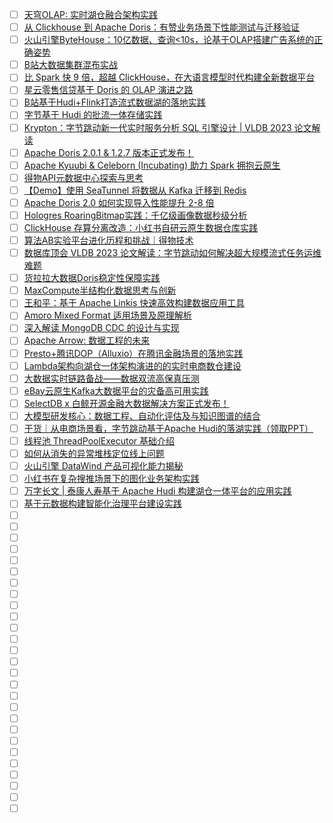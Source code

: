 - [ ] [天穹OLAP: 实时湖仓融合架构实践](https://mp.weixin.qq.com/s/WwDr4-UvKZu-eHmm7MPw5w)
- [ ] [从 Clickhouse 到 Apache Doris：有赞业务场景下性能测试与迁移验证](https://mp.weixin.qq.com/s/H9E2vx-Kt9fDzvlmzIwlcg)
- [ ] [火山引擎ByteHouse：10亿数据、查询<10s，论基于OLAP搭建广告系统的正确姿势](https://mp.weixin.qq.com/s/IA71MG8qrsAkLeyNDo7-Cw)
- [ ] [B站大数据集群混布实战](https://mp.weixin.qq.com/s/t6vCnRA_EX2EYShONc14CA)
- [ ] [比 Spark 快 9 倍，超越 ClickHouse，在大语言模型时代构建全新数据平台](https://mp.weixin.qq.com/s/r8Ulm1AYHM6G8ZxICtLzbg)
- [ ] [星云零售信贷基于 Doris 的 OLAP 演进之路](https://mp.weixin.qq.com/s/OBaH1bZsTbClEVDFwMSFnQ)
- [ ] [B站基于Hudi+Flink打造流式数据湖的落地实践](https://mp.weixin.qq.com/s/xOq_IBZnd5VzB_Qtp-5BFg)
- [ ] [字节基于 Hudi 的批流一体存储实践](https://mp.weixin.qq.com/s/wsVV-tRI-rXcgGlmFrxZcg)
- [ ] [Krypton：字节跳动新一代实时服务分析 SQL 引擎设计 | VLDB 2023 论文解读](https://mp.weixin.qq.com/s/p1y0aBV-ur_kr5j_TL5s_A)
- [ ] [Apache Doris 2.0.1 & 1.2.7 版本正式发布！](https://mp.weixin.qq.com/s/855eSSvCwE-Zu7vTxqzT-g)
- [ ] [Apache Kyuubi & Celeborn (Incubating) 助力 Spark 拥抱云原生](https://mp.weixin.qq.com/s/6ZNTOrWeaCCelU0lM41ROA)
- [ ] [得物API元数据中心探索与思考](https://mp.weixin.qq.com/s/Bqca6JrBlAoGlAXhey18HQ)
- [ ] [【Demo】使用 SeaTunnel 将数据从 Kafka 迁移到 Redis](https://mp.weixin.qq.com/s/XAID8oT_xmJCqKpYNyH76g)
- [ ] [Apache Doris 2.0 如何实现导入性能提升 2-8 倍](https://mp.weixin.qq.com/s/aLq7glxsN4NWw01RS_7riA)
- [ ] [Hologres RoaringBitmap实践：千亿级画像数据秒级分析](https://mp.weixin.qq.com/s/d_wUBZA9GQzoIRE7Cxf-cA)
- [ ] [ClickHouse 存算分离改造：小红书自研云原生数据仓库实践](https://mp.weixin.qq.com/s/mqfiv9t7K5IuyI42ml-O9g)
- [ ] [算法AB实验平台进化历程和挑战｜得物技术](https://mp.weixin.qq.com/s/-x9FoPVfH05IGx-7KM3iMA)
- [ ] [数据库顶会 VLDB 2023 论文解读：字节跳动如何解决超大规模流式任务运维难题](https://mp.weixin.qq.com/s/NBcZtrCF5-IqZp3CPIebDw)
- [ ] [货拉拉大数据Doris稳定性保障实践](https://mp.weixin.qq.com/s/zZFMHGh7j-6qY1x0jlz_jw)
- [ ] [MaxCompute半结构化数据思考与创新](https://mp.weixin.qq.com/s/MH5rrG3Pm0Qt2xE8hT0glw)
- [ ] [王和平：基于 Apache Linkis 快速高效构建数据应用工具](https://mp.weixin.qq.com/s/cpay-hjRrcUk5MvbVsT7_A)
- [ ] [Amoro Mixed Format 适用场景及原理解析](https://mp.weixin.qq.com/s/l-BIKw7t7k8rbrTCYcY8Dw)
- [ ] [深入解读 MongoDB CDC 的设计与实现](https://mp.weixin.qq.com/s/Ls0kv6hPuiruU18W8y9o_g)
- [ ] [Apache Arrow: 数据工程的未来](https://mp.weixin.qq.com/s/csnpU52QExD3mQpCtNeS6Q)
- [ ] [Presto+腾讯DOP（Alluxio）在腾讯金融场景的落地实践](https://mp.weixin.qq.com/s/4kIhiXi2N-GZr_B8EpTOcQ)
- [ ] [Lambda架构向湖仓一体架构演进的的实时电商数仓建设](https://mp.weixin.qq.com/s/NI1aYoRUgUWRYt_SkqUeHQ)
- [ ] [大数据实时链路备战——数据双流高保真压测](https://mp.weixin.qq.com/s/e520oCBhBjJ60oYAT7uhHg)
- [ ] [eBay云原生Kafka大数据平台的灾备高可用实践](https://mp.weixin.qq.com/s/K6TTFXToxqq9wwDGfEB0Ng)
- [ ] [SelectDB x 白鲸开源金融大数据解决方案正式发布！](https://mp.weixin.qq.com/s/qEvgI34HV-2q3JqEB2n-yw)
- [ ] [大模型研发核心：数据工程、自动化评估及与知识图谱的结合](https://mp.weixin.qq.com/s/fRWuEb1H3_MwSTge5o2-zA)
- [ ] [干货｜从电商场景看，字节跳动基于Apache Hudi的落湖实践（领取PPT）](https://mp.weixin.qq.com/s/eGKCiF8Ovr8EwDMduHUIgg)
- [ ] [线程池 ThreadPoolExecutor 基础介绍](https://mp.weixin.qq.com/s/g399EVLq1UIOhb0t0TB7XA)
- [ ] [如何从消失的异常堆栈定位线上问题](https://mp.weixin.qq.com/s/zBeCdxjWcgVtG7LtjfeWRg)
- [ ] [火山引擎 DataWind 产品可视化能力揭秘](https://mp.weixin.qq.com/s/ETT-ZgXkXsF6R_3qOmTryw)
- [ ] [小红书在复杂搜推场景下的图化业务架构实践](https://mp.weixin.qq.com/s/oYm7547_eF9dgeLj8d8msw)
- [ ] [万字长文 | 泰康人寿基于 Apache Hudi 构建湖仓一体平台的应用实践](https://mp.weixin.qq.com/s/lAEuW60Gsev7f-8KHrHleQ)
- [ ] [基于元数据构建智能化治理平台建设实践](https://mp.weixin.qq.com/s/GyMSrxI8FfF9YQ7AaGqG_Q)
- [ ] []()
- [ ] []()
- [ ] []()
- [ ] []()
- [ ] []()
- [ ] []()
- [ ] []()
- [ ] []()
- [ ] []()
- [ ] []()
- [ ] []()
- [ ] []()
- [ ] []()
- [ ] []()
- [ ] []()
- [ ] []()
- [ ] []()
- [ ] []()
- [ ] []()
- [ ] []()
- [ ] []()
- [ ] []()
- [ ] []()
- [ ] []()
- [ ] []()
- [ ] []()
- [ ] []()
